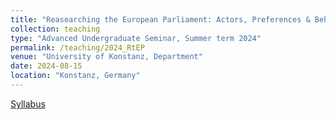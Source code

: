 ```yaml
---
title: "Reasearching the European Parliament: Actors, Preferences & Behaviour"
collection: teaching
type: "Advanced Undergraduate Seminar, Summer term 2024"
permalink: /teaching/2024_RtEP
venue: "University of Konstanz, Department"
date: 2024-08-15
location: "Konstanz, Germany"
---
```

[Syllabus](/files/Syllabus_SoSe24_updated.pdf)
